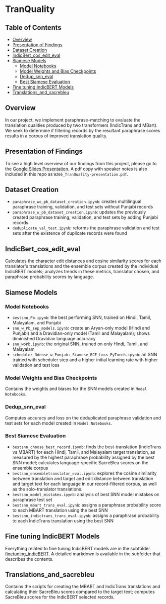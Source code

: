 # TranQuality

## Table of Contents  
- [Overview](#overview)  
- [Presentation of Findings](#presentation)
- [Dataset Creation](#dataset-creation)
- [IndicBert_cos_edit_eval](#indicbert_cos_edit)
- [Siamese Models](#siamese-models)
    - [Model Notebooks](#siamese-model-notebooks)
    - [Model Weights and Bias Checkpoints](#siamese-w-b)
    - [Dedup_snn_eval](#dedup-eval)
    - [Best Siamese Evaluation](#best-siamese-eval)
- [Fine tuning IndicBERT Models](#finetune)
- [Translations_and_sacrebleu](#trans_sacrebleu)    




## Overview <a name="overview"></a>
In our project, we implement paraphrase-matching to evaluate the translation qualities produced by two transformers (IndicTrans and MBart). We seek to determine if filtering records by the resultant paraphrase scores results in a corpus of improved translation quality.

## Presentation of Findings <a name="presentation"></a>
To see a high level overview of our findings from this project, please go to the [Google Slides Presentation](https://docs.google.com/presentation/d/1DtTs9N8rKzuyIbOM5BIr9Fj5rrlIxkeOUFAeWmrXhq4/edit?usp=sharing). A pdf copy with speaker notes is also included in this repo as `W266_TranQuality-presentation.pdf`.

## Dataset Creation <a name="dataset-creation"></a>
* `paraphrase_wo_pb_dataset_creation.ipynb`: creates multilingual paraphrase training, validation, and test sets without Punjabi records
* `paraphrase_w_pb_dataset_creation.ipynb`: updates the previously created paraphrase training, validation, and test sets by adding Punjabi records
* `deduplicate_val_test.ipynb`: reforms the paraphrase validation and test sets after the existence of duplicate records were found

## IndicBert_cos_edit_eval <a name="indicbert_cos_edit"></a>
Calculates the character edit distances and cosine similarity scores for each translator's translations and the ensemble corpus created by the individual IndicBERT models; analyzes trends in these metrics, translator chosen, and paraphrase probability scores by language.

## Siamese Models <a name="siamese-models"></a>
### Model Notebooks <a name="siamese-model-notebooks"></a>
* `bestsnn_Pb.ipynb`: the best performing SNN, trained on Hindi, Tamil, Malayalam, and Punjabi
* `snn_w_Pb_sep_models.ipynb`: create an Aryan-only model (Hindi and Punjabi) and a Dravidian-only model (Tamil and Malayalam); shows diminished Dravidian language accuracy
* `snn_woPb.ipynb`: the original SNN, trained on only Hindi, Tamil, and Malayalam
* `scheduler_3dense_w_Punjabi_Siamese_BCE_Loss_PyTorch.ipynb`: an SNN trained with scheduler step and a higher initial learning rate with higher validation and test loss

### Model Weights and Bias Checkpoints <a name="siamese-w-b"></a>
Contains the weights and biases for the SNN models created in `Model Notebooks`.

### Dedup_snn_eval <a name="dedup-eval"></a>
Computes accuracy and loss on the deduplicated paraphrase validation and test sets for each model created in `Model Notebooks`.

### Best Siamese Evaluation <a name="best-siamese-eval"></a>
* `bestsnn_choose_best_record.ipynb`: finds the best-translation (IndicTrans vs MBART) for each Hindi, Tamil, and Malayalam target translation, as measured by the highest paraphrase probability assigned by the best SNN model; calculates language-specific SacreBleu scores on the ensemble corpus
* `bestsnn_ensembletranslator_eval.ipynb`: explores the cosine similarity between translation and target and edit distance between translation and target text for each language in our record-filtered corpus, as well as the solo-translator translations.
* `bestsnn_model_mistakes.ipynb`: analysis of best SNN model mistakes on paraphrase test set
* `bestsnn_mbart_trans_eval.ipynb`: assigns a paraphrase probability score to each MBART translation using the best SNN
* `bestsnn_indictrans_trans_eval.ipynb`: assigns a paraphrase probability to each IndicTrans translation using the best SNN

## Fine tuning IndicBERT Models <a name="finetune"></a>
Everything related to fine tuning IndicBERT models are in the subfolder [finetuning_indicBERT](finetuning_indicBERT). A detailed markdown is available in the subfolder that describes the contents.

## Translations_and_sacrebleu <a name="trans_sacrebleu"></a>
Contains the scripts for creating the MBART and IndicTrans translations and calculating their SacreBleu scores compared to the target text; computes SacreBleu scores for the IndicBERT selected records.
